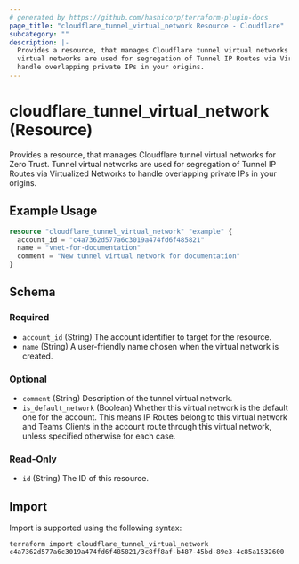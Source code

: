 ```yaml
---
# generated by https://github.com/hashicorp/terraform-plugin-docs
page_title: "cloudflare_tunnel_virtual_network Resource - Cloudflare"
subcategory: ""
description: |-
  Provides a resource, that manages Cloudflare tunnel virtual networks for Zero Trust. Tunnel
  virtual networks are used for segregation of Tunnel IP Routes via Virtualized Networks to
  handle overlapping private IPs in your origins.
---
```


# cloudflare_tunnel_virtual_network (Resource)

Provides a resource, that manages Cloudflare tunnel virtual networks for Zero Trust. Tunnel
virtual networks are used for segregation of Tunnel IP Routes via Virtualized Networks to 
handle overlapping private IPs in your origins.

## Example Usage

```terraform
resource "cloudflare_tunnel_virtual_network" "example" {
  account_id = "c4a7362d577a6c3019a474fd6f485821"
  name = "vnet-for-documentation"
  comment = "New tunnel virtual network for documentation"
}
```

<!-- schema generated by tfplugindocs -->
## Schema

### Required

- `account_id` (String) The account identifier to target for the resource.
- `name` (String) A user-friendly name chosen when the virtual network is created.

### Optional

- `comment` (String) Description of the tunnel virtual network.
- `is_default_network` (Boolean) Whether this virtual network is the default one for the account. This means IP Routes belong to this virtual network and Teams Clients in the account route through this virtual network, unless specified otherwise for each case.

### Read-Only

- `id` (String) The ID of this resource.

## Import

Import is supported using the following syntax:

```shell
terraform import cloudflare_tunnel_virtual_network c4a7362d577a6c3019a474fd6f485821/3c8ff8af-b487-45bd-89e3-4c85a1532600
```
